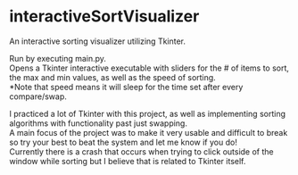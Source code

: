 # interactiveSortVisualizer
An interactive sorting visualizer utilizing Tkinter.

Run by executing main.py.\
Opens a Tkinter interactive executable with sliders for the # of items to sort, the max and min values, as well as the speed of sorting.\
*Note that speed means it will sleep for the time set after every compare/swap.

I practiced a lot of Tkinter with this project, as well as implementing sorting algorithms with functionality past just swapping.\
A main focus of the project was to make it very usable and difficult to break so try your best to beat the system and let me know if you do!\
Currently there is a crash that occurs when trying to click outside of the window while sorting but I believe that is related to Tkinter itself.
